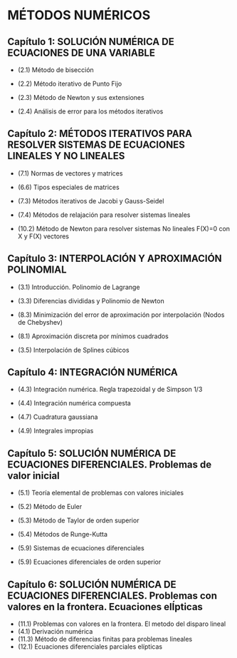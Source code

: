 # MÉTODOS NUMÉRICOS

## Capítulo 1: SOLUCIÓN NUMÉRICA DE ECUACIONES DE UNA VARIABLE

* (2.1) Método de bisección

* (2.2) Método iterativo de Punto Fijo

* (2.3) Método de Newton y sus extensiones

* (2.4) Análisis de error para los métodos iterativos

## Capítulo 2: MÉTODOS ITERATIVOS PARA RESOLVER SISTEMAS DE ECUACIONES LINEALES Y NO LINEALES

* (7.1) Normas de vectores y matrices

* (6.6) Tipos especiales de matrices

* (7.3) Métodos iterativos de Jacobi y Gauss-Seidel

* (7.4) Métodos de relajación para resolver sistemas lineales

* (10.2) Método de Newton para resolver sistemas No lineales F(X)=0 con X y F(X) vectores

## Capítulo 3: INTERPOLACIÓN Y APROXIMACIÓN POLINOMIAL

* (3.1) Introducción. Polinomio de Lagrange

* (3.3) Diferencias divididas y Polinomio de Newton

* (8.3) Minimización del error de aproximación por interpolación (Nodos de Chebyshev)

* (8.1) Aproximación discreta por mínimos cuadrados

* (3.5) Interpolación de Splines cúbicos

## Capítulo 4: INTEGRACIÓN NUMÉRICA

* (4.3) Integración numérica. Regla trapezoidal y de Simpson 1/3

* (4.4) Integración numérica compuesta

* (4.7) Cuadratura gaussiana

* (4.9) Integrales impropias

## Capítulo 5: SOLUCIÓN NUMÉRICA DE ECUACIONES DIFERENCIALES. Problemas de valor inicial

* (5.1) Teoría elemental de problemas con valores iniciales

* (5.2) Método de Euler

* (5.3) Método de Taylor de orden superior

* (5.4) Métodos de Runge-Kutta

* (5.9) Sistemas de ecuaciones diferenciales

* (5.9) Ecuaciones diferenciales de orden superior

## Capítulo 6: SOLUCIÓN NUMÉRICA DE ECUACIONES DIFERENCIALES. Problemas con valores en la frontera. Ecuaciones elÍpticas

* (11.1) Problemas con valores en la frontera. El metodo del disparo lineal
* (4.1) Derivación numérica
* (11.3) Método de diferencias finitas para problemas lineales
* (12.1) Ecuaciones diferenciales parciales elípticas